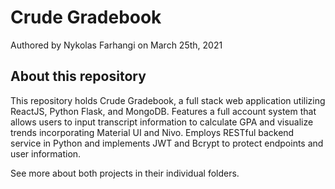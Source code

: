 # Crude Gradebook

Authored by Nykolas Farhangi on March 25th, 2021

## About this repository

This repository holds Crude Gradebook, a full stack web application utilizing ReactJS, Python Flask, and MongoDB. Features a full account system that allows users to input transcript information to calculate GPA and visualize trends incorporating Material UI and Nivo. Employs RESTful backend service in Python and implements JWT and Bcrypt to protect endpoints and user information.

See more about both projects in their individual folders.